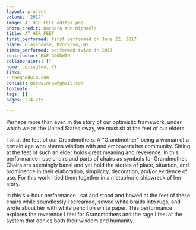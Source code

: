 ```yaml
---
layout: project
volume: '2017'
image: AT_HER_FEET_edited.png
photo_credit: Barbara Ann Michaels
title: AT HER FEET
first_performed: first performed on June 22, 2017
place: Glasshouse, Brooklyn, NY
times_performed: performed twice in 2017
contributor: RAE GOODWIN
collaborators: []
home: Lexington, KY
links:
- raegoodwin.com
contact: goodwinrae@gmail.com
footnote: ''
tags: []
pages: 214-215

---
```


Perhaps more than ever, in the story of our optimistic framework, under which we as the United States sway, we must sit at the feet of our elders.

I sit at the feet of our Grandmothers. A "Grandmother" being a woman of a certain age who shares wisdom with and empowers her community. Sitting at the feet of such an elder holds great meaning and reverence. In this performance I use chairs and parts of chairs as symbols for Grandmother. Chairs are seemingly banal and yet hold the stories of place, situation, and prominence in their elaboration, simplicity, decoration, and/or evidence of use. For this work I tied them together in a metaphoric shipwreck of her story.

In this six-hour performance I sat and stood and bowed at the feet of these chairs while soundlessly I screamed, sewed white braids into rugs, and wrote about her with white pencil on white paper. This performance explores the reverence I feel for Grandmothers and the rage I feel at the system that denies both their wisdom and humanity.
